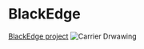 # BlackEdge
[BlackEdge project](https://forum.mystorm.uk/t/the-blackedge-project/500/19)
![Carrier Drwawing](https://github.com/folknology/BlackEdge/blob/master/BE-Carrier-Drawing.png)
